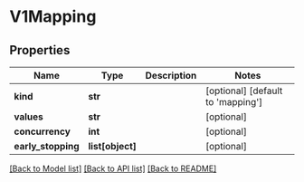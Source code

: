 # V1Mapping

## Properties
Name | Type | Description | Notes
------------ | ------------- | ------------- | -------------
**kind** | **str** |  | [optional] [default to 'mapping']
**values** | **str** |  | [optional] 
**concurrency** | **int** |  | [optional] 
**early_stopping** | **list[object]** |  | [optional] 

[[Back to Model list]](../README.md#documentation-for-models) [[Back to API list]](../README.md#documentation-for-api-endpoints) [[Back to README]](../README.md)


